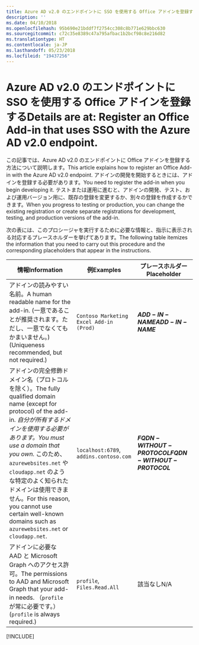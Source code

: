 ```yaml
---
title: Azure AD v2.0 のエンドポイントに SSO を使用する Office アドインを登録する
description: ''
ms.date: 04/10/2018
ms.openlocfilehash: 95b690e21bddf7f2754cc308c8b771e629bbc630
ms.sourcegitcommit: c72c35e8389c47a795afbac1b2bcf98c8e216d82
ms.translationtype: HT
ms.contentlocale: ja-JP
ms.lasthandoff: 05/23/2018
ms.locfileid: "19437256"
---
```

# <a name="register-an-office-add-in-that-uses-sso-with-the-azure-ad-v20-endpoint"></a><span data-ttu-id="c4858-102">Azure AD v2.0 のエンドポイントに SSO を使用する Office アドインを登録する</span><span class="sxs-lookup"><span data-stu-id="c4858-102">Details are at: Register an Office Add-in that uses SSO with the Azure AD v2.0 endpoint.</span></span>

<span data-ttu-id="c4858-103">この記事では、Azure AD v2.0 のエンドポイントに Office アドインを登録する方法について説明します。</span><span class="sxs-lookup"><span data-stu-id="c4858-103">This article explains how to register an Office Add-in with the Azure AD v2.0 endpoint.</span></span> <span data-ttu-id="c4858-104">アドインの開発を開始するときには、アドインを登録する必要があります。</span><span class="sxs-lookup"><span data-stu-id="c4858-104">You need to register the add-in when you begin developing it.</span></span> <span data-ttu-id="c4858-105">テストまたは運用に進むと、アドインの開発、テスト、および運用バージョン用に、既存の登録を変更するか、別々の登録を作成するかできます。</span><span class="sxs-lookup"><span data-stu-id="c4858-105">When you progress to testing or production, you can change the existing registration or create separate registrations for development, testing, and production versions of the add-in.</span></span> 

<span data-ttu-id="c4858-106">次の表には、このプロシージャを実行するために必要な情報と、指示に表示される対応するプレースホルダーを挙げてあります。</span><span class="sxs-lookup"><span data-stu-id="c4858-106">The following table itemizes the information that you need to carry out this procedure and the corresponding placeholders that appear in the instructions.</span></span> 

|<span data-ttu-id="c4858-107">情報</span><span class="sxs-lookup"><span data-stu-id="c4858-107">Information</span></span>  |<span data-ttu-id="c4858-108">例</span><span class="sxs-lookup"><span data-stu-id="c4858-108">Examples</span></span>  |<span data-ttu-id="c4858-109">プレースホルダー</span><span class="sxs-lookup"><span data-stu-id="c4858-109">Placeholder</span></span>  |
|---------|---------|---------|
|<span data-ttu-id="c4858-110">アドインの読みやすい名前。</span><span class="sxs-lookup"><span data-stu-id="c4858-110">A human readable name for the add-in.</span></span> <span data-ttu-id="c4858-111">(一意であることが推奨されます。ただし、一意でなくてもかまいません。)</span><span class="sxs-lookup"><span data-stu-id="c4858-111">(Uniqueness recommended, but not required.)</span></span>    |`Contoso Marketing Excel Add-in (Prod)`        |<span data-ttu-id="c4858-112">**$ADD-IN-NAME$**</span><span class="sxs-lookup"><span data-stu-id="c4858-112">**$ADD-IN-NAME$**</span></span>         |
|<span data-ttu-id="c4858-113">アドインの完全修飾ドメイン名（プロトコルを除く）。</span><span class="sxs-lookup"><span data-stu-id="c4858-113">The fully qualified domain name (except for protocol) of the add-in.</span></span> <span data-ttu-id="c4858-114">*自分が所有するドメインを使用する必要があります。*</span><span class="sxs-lookup"><span data-stu-id="c4858-114">*You must use a domain that you own.*</span></span> <span data-ttu-id="c4858-115">このため、 `azurewebsites.net` や `cloudapp.net` のような特定のよく知られたドメインは使用できません。</span><span class="sxs-lookup"><span data-stu-id="c4858-115">For this reason, you cannot use certain well-known domains such as `azurewebsites.net` or `cloudapp.net`.</span></span>   |<span data-ttu-id="c4858-116">`localhost:6789`, `addins.contoso.com`</span><span class="sxs-lookup"><span data-stu-id="c4858-116"></span></span>         |<span data-ttu-id="c4858-117">**$FQDN-WITHOUT-PROTOCOL$**</span><span class="sxs-lookup"><span data-stu-id="c4858-117">**$FQDN-WITHOUT-PROTOCOL$**</span></span>         |
|<span data-ttu-id="c4858-118">アドインに必要な AAD と Microsoft Graph へのアクセス許可。</span><span class="sxs-lookup"><span data-stu-id="c4858-118">The permissions to AAD and Microsoft Graph that your add-in needs.</span></span> <span data-ttu-id="c4858-119">（`profile` が常に必要です。）</span><span class="sxs-lookup"><span data-stu-id="c4858-119">(`profile` is always required.)</span></span>    |<span data-ttu-id="c4858-120">`profile`, `Files.Read.All`</span><span class="sxs-lookup"><span data-stu-id="c4858-120"></span></span>         |<span data-ttu-id="c4858-121">該当なし</span><span class="sxs-lookup"><span data-stu-id="c4858-121">N/A</span></span>         |

[!INCLUDE[](../includes/register-sso-add-in-aad-v2-include.md)]